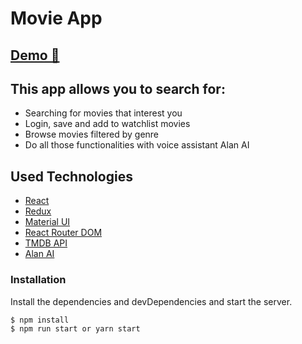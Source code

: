 # Movie App
## [Demo 🎥](https://movie-app-iota-sage.vercel.app/)

## This app allows you to search for:
- Searching for movies that interest you
- Login, save and add to watchlist movies
- Browse movies filtered by genre
- Do all those functionalities with voice assistant Alan AI 

## Used Technologies
- [React](https://pl.reactjs.org/)
- [Redux](https://redux.js.org/)
- [Material UI](https://mui.com/)
- [React Router DOM](https://v5.reactrouter.com/web/guides/quick-start)
- [TMDB API](https://developers.themoviedb.org/3)
- [Alan AI](https://alan.app/)

### Installation

Install the dependencies and devDependencies and start the server.

```sh
$ npm install
$ npm run start or yarn start
```
